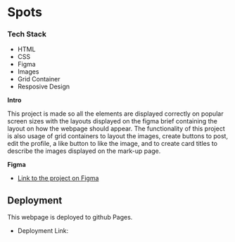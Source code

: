 # Spots

### Tech Stack

- HTML
- CSS
- Figma
- Images
- Grid Container
- Resposive Design

**Intro**

This project is made so all the elements are displayed correctly on popular screen sizes with the layouts displayed on the figma brief containing the layout on how the webpage should appear. The functionality of this project is also usage of grid containers to layout the images, create buttons to post, edit the profile, a like button to like the image, and to create card titles to describe the images displayed on the mark-up page.

**Figma**

- [Link to the project on Figma](https://www.figma.com/file/BBNm2bC3lj8QQMHlnqRsga/Sprint-3-Project-%E2%80%94-Spots?type=design&node-id=2%3A60&mode=design&t=afgNFybdorZO6cQo-1)

## Deployment

This webpage is deployed to github Pages.

- Deployment Link:
